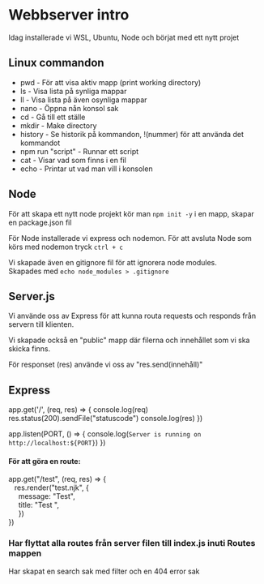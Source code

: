 # Webbserver intro

Idag installerade vi WSL, Ubuntu, Node och börjat med ett nytt projet

## Linux commandon

* pwd - För att visa aktiv mapp (print working directory)
* ls - Visa lista på synliga mappar
* ll - Visa lista på även osynliga mappar
* nano - Öppna nån konsol sak
* cd - Gå till ett ställe
* mkdir - Make directory
* history - Se historik på kommandon, !(nummer) för att använda det kommandot
* npm run "script" - Runnar ett script
* cat - Visar vad som finns i en fil
* echo - Printar ut vad man vill i konsolen


## Node 

För att skapa ett nytt node projekt kör man `npm init -y` i en mapp, skapar en package.json fil

För Node installerade vi express och nodemon. 
För att avsluta Node som körs med nodemon tryck `ctrl + c`

Vi skapade även en gitignore fil för att ignorera node modules.  
Skapades med `echo node_modules > .gitignore`

## Server.js

Vi använde oss av Express för att kunna routa requests och responds från servern till klienten. 

Vi skapade också en "public" mapp där filerna och innehållet som vi ska skicka finns.

För responset (res) använde vi oss av "res.send(innehåll)"

## Express

app.get('/', (req, res) => {
    console.log(req)
    res.status(200).sendFile("statuscode")
    console.log(res)
  })
  
  app.listen(PORT, () => {
    console.log(`Server is running on http://localhost:${PORT}`)
  })

  #### För att göra en route:<br>
  app.get("/test", (req, res) => { <br>
&nbsp;&nbsp;    res.render("test.njk", { <br>
&nbsp;&nbsp;&nbsp;&nbsp;        message: "Test", <br>
&nbsp;&nbsp;&nbsp;&nbsp;        title: "Test    ", <br>
&nbsp;&nbsp;&nbsp;&nbsp;    })<br>
})




### Har flyttat alla routes från server filen till index.js inuti Routes mappen

Har skapat en search sak med filter och en 404 error sak 